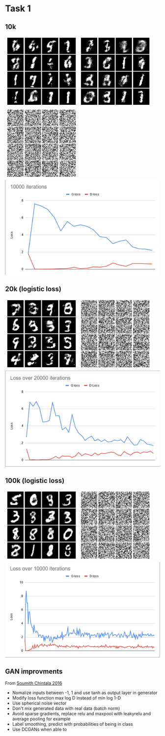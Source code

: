 # Task 1

## 10k
![10k final image](./Images/10kFinal.png)
![10k final image (Logistic loss)](./Images/10kLogistic.png)
![10k evolution](./Images/10k.gif)
![10k loss](./Images/10k.PNG)

## 20k (logistic loss)
![20k final image](./Images/20kFinal.png)
![20k evolution](./Images/20k.gif)
![20k loss](./Images/20k.PNG)

## 100k (logistic loss)
![100k final image](./Images/100kFinal.png)
![100k evolution](./Images/100k.gif)
![100k loss](./Images/100k.PNG)

## GAN improvments

From [Soumith Chintala 2016](https://www.youtube.com/watch?v=myGAju4L7O8)

- Nomalize inputs between -1, 1 and use tanh as output layer in generator
- Modify loss function max log D instead of min log 1-D
- Use spherical noise vector 
- Don't mix generated data with real data (batch norm)
- Avoid sparse gradients, replace relu and maxpool with leakyrelu and average pooling for example
- Label smoothing, predict with probabilities of being in class
- Use DCGANs when able to
